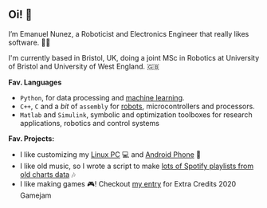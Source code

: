 
## Oi! 👋 

I’m Emanuel Nunez, a Roboticist and Electronics Engineer that really likes software. 🦾🤖

I'm currently based in Bristol, UK, doing a joint MSc in Robotics at University of Bristol and University of West England. 🇬🇧

**Fav. Languages**

-  `Python`, for data processing and [machine learning](https://github.com/enunezs/AppleCounting).
-  `C++`, `C` and a *bit* of `assembly` for [robots](https://github.com/tinyAtlas/Dynamic-Recalibration-of-the-Odometry), microcontrollers and processors.
-  `Matlab` and `Simulink`, symbolic and optimization toolboxes for research applications, robotics and control systems

**Fav. Projects:**

- I like customizing my [Linux PC](https://github.com/tinyAtlas/dotfiles) 💻 and [Android Phone](https://github.com/tinyAtlas/Phone_Customization) 📱
- I like old music, so I wrote a script to make [lots of Spotify playlists from old charts data](https://github.com/RobotKitchen/SpotifyTimeMachine) 🎶
- I like making games 🎮! Checkout [my entry](https://smallatlas.itch.io/olha)
 for Extra Credits 2020 Gamejam 




